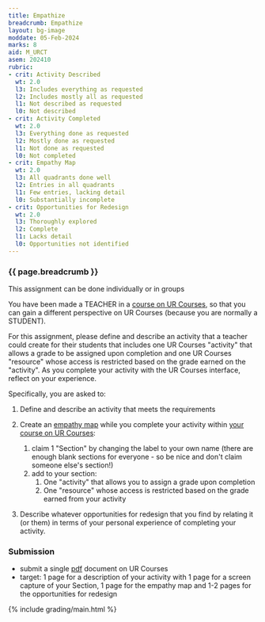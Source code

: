 ```yaml
---
title: Empathize
breadcrumb: Empathize
layout: bg-image
moddate: 05-Feb-2024
marks: 8
aid: M_URCT
asem: 202410
rubric:
- crit: Activity Described
  wt: 2.0
  l3: Includes everything as requested
  l2: Includes mostly all as requested
  l1: Not described as requested
  l0: Not described
- crit: Activity Completed
  wt: 2.0
  l3: Everything done as requested
  l2: Mostly done as requested
  l1: Not done as requested
  l0: Not completed
- crit: Empathy Map
  wt: 2.0
  l3: All quadrants done well
  l2: Entries in all quadrants
  l1: Few entries, lacking detail
  l0: Substantially incomplete
- crit: Opportunities for Redesign
  wt: 2.0
  l3: Thoroughly explored
  l2: Complete
  l1: Lacks detail
  l0: Opportunities not identified
---
```

### {{ page.breadcrumb }}

This assignment can be done individually or in groups

You have been made a TEACHER in a [course on UR Courses](https://urcourses.uregina.ca/course/view.php?id=31546), so that you can gain a different perspective on UR Courses (because you are normally a STUDENT).

For this assignment, please define and describe an activity that a teacher could create for their students that includes one UR Courses "activity"
that allows a grade to be assigned upon completion and one UR Courses "resource" whose access is restricted based on the grade earned on the "activity". As you complete your activity with the UR Courses interface, reflect on your experience.

Specifically, you are asked to:

1. Define and describe an activity that meets the requirements

1. Create an [empathy map](https://www.nngroup.com/articles/empathy-mapping/) while you complete your activity within
[your course on UR Courses](https://urcourses.uregina.ca/course/view.php?id=31546):
   1. claim 1 "Section" by changing the label to your own name (there are enough blank sections for everyone - so be nice and don't claim someone else's section!)
   1. add to your section:
      1. One "activity" that allows you to assign a grade upon completion
      1. One "resource" whose access is restricted based on the grade earned from your activity

1. Describe whatever opportunities for redesign that you find by relating it (or them) in terms of your personal experience of completing your activity.

### Submission

* submit a single [pdf](https://en.wikipedia.org/wiki/PDF) document on UR Courses
* target: 1 page for a description of your activity with 1 page for a screen capture of your Section, 1 page for the empathy map and 1-2 pages for the opportunities for redesign

{% include grading/main.html %}
